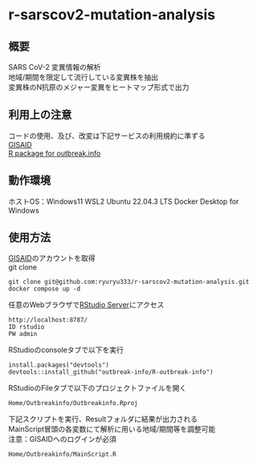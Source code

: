 # r-sarscov2-mutation-analysis
## 概要
SARS CoV-2 変異情報の解析  
地域/期間を限定して流行している変異株を抽出  
変異株のN抗原のメジャー変異をヒートマップ形式で出力  

## 利用上の注意
コードの使用、及び、改変は下記サービスの利用規約に準ずる  
[GISAID](https://gisaid.org/)  
[R package for outbreak.info](https://outbreak-info.github.io/R-outbreak-info/)  

## 動作環境
ホストOS：Windows11
WSL2 Ubuntu 22.04.3 LTS
Docker Desktop for Windows

## 使用方法
[GISAID](https://gisaid.org/)のアカウントを取得  
git clone  

    git clone git@github.com:ryuryu333/r-sarscov2-mutation-analysis.git
    docker compose up -d  

任意のWebブラウザで[RStudio Server](http://localhost:8787/)にアクセス  

    http://localhost:8787/  
    ID rstudio  
    PW admin  

RStudioのconsoleタブで以下を実行

    install.packages("devtools")  
    devtools::install_github("outbreak-info/R-outbreak-info")  

RStudioのFileタブで以下のプロジェクトファイルを開く  
    
    Home/Outbreakinfo/Outbreakinfo.Rproj

下記スクリプトを実行、Resultフォルダに結果が出力される  
MainScript冒頭の各変数にて解析に用いる地域/期間等を調整可能  
注意：GISAIDへのログインが必須  

    Home/Outbreakinfo/MainScript.R  
